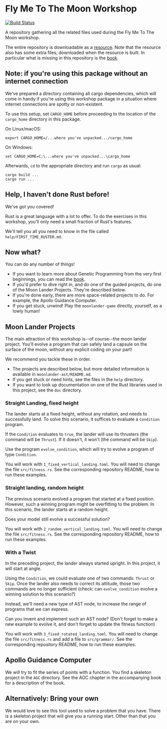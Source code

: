 # Fly Me To The Moon Workshop

[![Build Status](https://travis-ci.org/darwins-challenge/workshop.svg?branch=master)](https://travis-ci.org/darwins-challenge/workshop)

A repository gathering all the related files used during the Fly Me To The Moon workshop.

The entire repository is downloadable as a [resource][workshop]. Note that the
resource also has some extra files, downloaded when the resource is built. In
particular what is missing in this repository is the [book][].

## Note: if you're using this package without an internet connection

We've prepared a directory containing all cargo dependencies, which
will come in handy if you're using this workshop package in a situation
where internet connections are spotty or non-existent.

To use this setup, set `CARGO_HOME` before proceeding to the location
of the `cargo_home` directory in this package.

On Linux/macOS:

    export CARGO_HOME=/...where you've unpacked.../cargo_home

On Windows:

    set CARGO_HOME=C:\...where you've unpacked...\cargo_home

Afterwards, `cd` to the appropriate directory and run `cargo` as usual:

    cargo build ...
    cargo run ...

## Help, I haven't done Rust before!

We've got you covered!

Rust is a great language with a lot to offer. To do the exercises in this workshop,
you'll only need a small fraction of Rust's features.

We'll tell you all you need to know in the file called `help/FIRST_TIME_RUSTER.md`.

## Now what?

You can do any number of things!

- If you want to learn more about Genetic Programming from the very first
  beginnings, you can read the [book][].
- If you'd prefer to dive right in, and do one of the guided projects, do one of
  the Moon Lander Projects. They're described below.
- If you're done early, there are more space-related projects to do. For
  example, the Apollo Guidance Computer.
- If you get stuck, unwind! Play the `moonlander-game` directly, yourself,
  as a lowly human!

## Moon Lander Projects

The main attraction of this workshop is--of course--the moon lander project.
You'll evolve a program that can safely land a capsule on the surface of the
moon, without any explicit coding on your part!

We recommend you tackle these in order.

- The projects are described below, but more detailed information is available
  in `moonlander-ast/README.md`.
- If you get stuck or need hints, see the files in the `help` directory.
- If you want to look up documentation on one of the Rust libraries used in this
  project, see the `doc` directory.

### Straight Landing, fixed height

The lander starts at a fixed height, without any rotation, and needs to
successfully land. To solve this scenario, it suffices to evaluate a `Condition`
program.

If the `Condition` evaluates to `true`, the lander will use its thrusters (the
command will be `Thrust`). If it doesn't, it won't (the command will be `Skip`).

Use the program `evolve_condition`, which will try to evolve a program of type
`Condition`.

You will work with `1_fixed_vertical_landing.toml`. You will need to change the
file `src/fitness.rs`. See the corresponding repository README, how to run these
examples.

### Straight landing, random height
The previous scenario evolved a program that started at a fixed position.
However, such a winning program might be overfitting to the problem. In this
scenario, the lander starts at a random height.

Does your model still evolve a successful solution?

You will work with `2_random_vertical_landing.toml`. You will need to change the
file `src/fitness.rs`. See the corresponding repository README, how to run these
examples.

### With a Twist

In the preceding project, the lander always started upright. In this
project, it will start at angle.

Using the `Condition`, we could evaluate one of two commands: `Thrust` or
`Skip`. Once the lander also needs to correct its attitude, those two
commands are no longer sufficient (check: can `evolve_condition` evolve
a winning solution to this scenario?)

Instead, we'll need a new type of AST node, to increase the range of
programs that we can express.

Can you invent and implement such an AST node? (Don't forget to make a new
example to evolve it, and don't forget to update the fitness function)

You will work with `3_fixed_rotated_landing.toml`. You will need to change the
file `src/fitness.rs` and add a file to `src/grammar/`. See the corresponding
repository README, how to run these examples.

## Apollo Guidance Computer

We will try to fit the series of points with a function. You find a skeleton
project in the `AGC` directory. See the AGC chapter in the accompanying book for
a description of the book.

## Alternatively: Bring your own

We would love to see this tool used to solve a problem that you have. There is a
skeleton project that will give you a running start. Other than that you are on
your own.

[workshop]: https://s3.amazonaws.com/darwins-challenge/workshop.tar.gz
[book]: https://leanpub.com/flymetothemoon
